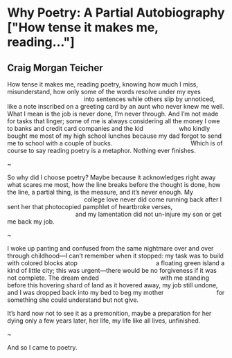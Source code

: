 # Why Poetry: A Partial Autobiography ["How tense it makes me, reading..."]
## Craig Morgan Teicher
How tense it makes me, reading
poetry, knowing how much I miss, misunderstand,
how only some of the words
resolve under my eyes
                                             into sentences
while others slip by unnoticed,
like a note inscribed on a greeting card
by an aunt who never knew me well.
What I mean is the job is never
done, I’m never through. And I’m not made
for tasks that linger; some
of me is always considering
all the money I owe
to banks and credit card companies
and the kid
                    who kindly bought
me most of my high school lunches
because my dad forgot to send me to school
with a couple of bucks.
                                             Which is of course to say
reading poetry is a metaphor.
Nothing ever
finishes.

~

So why did I choose poetry?
Maybe because it acknowledges right away
what scares me most,
how the line breaks before
the thought is done, how the line,
a partial thing,
is the measure,
and it’s never enough. My
                                             college love
never did come running back
after I sent her
that photocopied pamphlet
of heartbroke verses,
                                        and my lamentation
did not un-injure my son or
get me back my job.

~

I woke up panting and confused
from the same nightmare over and over
through childhood—I can’t remember when
it stopped: my task was to build
with colored blocks atop
                                             a floating green
island a kind of little city;
this was urgent—there would be no
forgiveness if it was not complete.
The dream ended
                                   with me standing before
this hovering shard of land
as it hovered away,
my job still undone, and I was
dropped back into my bed to
beg my mother
                              for something she could
understand but not give.

It’s hard now not to see it as
a premonition, maybe a preparation
for her dying only a few years
later, her life, my life
like all lives, unfinished.

~

And so I came to poetry.